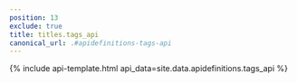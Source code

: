 ```yaml
---
position: 13 
exclude: true
title: titles.tags_api
canonical_url: .#apidefinitions-tags-api
---
```

{% include api-template.html api_data=site.data.apidefinitions.tags_api %}
